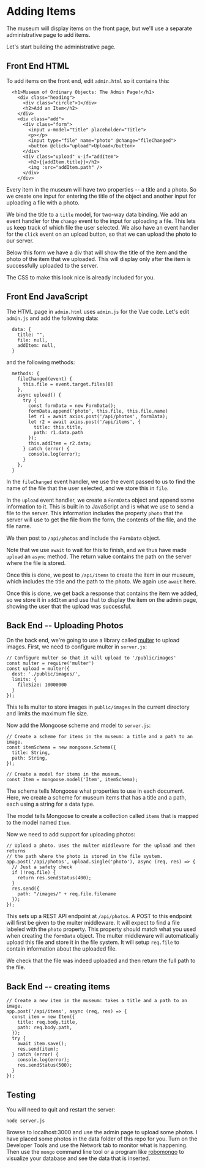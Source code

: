 # Adding Items

The museum will display items on the front page, but we'll use a separate administrative page to add items.

Let's start building the administrative page.

## Front End HTML

To add items on the front end, edit `admin.html` so it contains this:

```
  <h1>Museum of Ordinary Objects: The Admin Page!</h1>
    <div class="heading">
      <div class="circle">1</div>
      <h2>Add an Item</h2>
    </div>
    <div class="add">
      <div class="form">
        <input v-model="title" placeholder="Title">
        <p></p>
        <input type="file" name="photo" @change="fileChanged">
        <button @click="upload">Upload</button>
      </div>
      <div class="upload" v-if="addItem">
        <h2>{{addItem.title}}</h2>
        <img :src="addItem.path" />
      </div>
    </div>
```

Every item in the museum will have two properties -- a title and a photo. So we create one input for entering the title of the object and another input for uploading a file with a photo.

We bind the title to a `title` model, for two-way data binding. We add an event handler for the `change` event to the input for uploading a file. This lets us keep track of which file the user selected. We also have an event handler for the `click` event on an upload button, so that we can upload the photo to our server.

Below this form we have a div that will show the title of the item and the photo of the item that we uploaded. This will display only after the item is successfully uploaded to the server.

The CSS to make this look nice is already included for you.

## Front End JavaScript

The HTML page in `admin.html` uses `admin.js` for the Vue code. Let's edit `admin.js` and add the following data:

```
  data: {
    title: "",
    file: null,
    addItem: null,
  }
```

and the following methods:

```
  methods: {
    fileChanged(event) {
      this.file = event.target.files[0]
    },
    async upload() {
      try {
        const formData = new FormData();
        formData.append('photo', this.file, this.file.name)
        let r1 = await axios.post('/api/photos', formData);
        let r2 = await axios.post('/api/items', {
          title: this.title,
          path: r1.data.path
        });
        this.addItem = r2.data;
      } catch (error) {
        console.log(error);
      }
    },
  }
```

In the `fileChanged` event handler, we use the event passed to us to find the name of the file that the user selected, and we store this in `file`.

In the `upload` event handler, we create a `FormData` object and append some information to it. This is built in to JavaScript and is what we use to send a file to the server. This information includes the property `photo` that the server will use to get the file from the form, the contents of the file, and the file name.

We then post to `/api/photos` and include the `FormData` object.

Note that we use `await` to wait for this to finish, and we thus have made `upload` an `async` method. The return value contains the path on the server where the file is stored.

Once this is done, we post to `/api/items` to create the item in our museum, which includes the title and the path to the photo. We again use `await` here.

Once this is done, we get back a response that contains the item we added, so we store it in `addItem` and use that to display the item on the admin page, showing the user that the upload was successful.

## Back End -- Uploading Photos

On the back end, we're going to use a library called [multer]() to upload images. First, we need to configure multer in `server.js`:

```
// Configure multer so that it will upload to '/public/images'
const multer = require('multer')
const upload = multer({
  dest: './public/images/',
  limits: {
    fileSize: 10000000
  }
});
```

This tells multer to store images in `public/images` in the current directory and limits the maximum file size.

Now add the Mongoose scheme and model to `server.js`:

```
// Create a scheme for items in the museum: a title and a path to an image.
const itemSchema = new mongoose.Schema({
  title: String,
  path: String,
});

// Create a model for items in the museum.
const Item = mongoose.model('Item', itemSchema);
```

The schema tells Mongoose what properties to use in each document. Here, we create a scheme for museum items that has a title and a path, each using a string for a data type.

The model tells Mongoose to create a collection called `items` that is mapped to the model named `Item`.

Now we need to add support for uploading photos:

```
// Upload a photo. Uses the multer middleware for the upload and then returns
// the path where the photo is stored in the file system.
app.post('/api/photos', upload.single('photo'), async (req, res) => {
  // Just a safety check
  if (!req.file) {
    return res.sendStatus(400);
  }
  res.send({
    path: "/images/" + req.file.filename
  });
});
```

This sets up a REST API endpoint at `/api/photos`. A POST to this endpoint will first be given to the multer middleware. It will expect to find a file labeled with the `photo` property. This property should match what you used when creating the `formData` object. The multer middleware will automatically upload this file and store it in the file system. It will setup `req.file` to contain information about the uploaded file.

We check that the file was indeed uploaded and then return the full path to the file.

## Back End -- creating items

```
// Create a new item in the museum: takes a title and a path to an image.
app.post('/api/items', async (req, res) => {
  const item = new Item({
    title: req.body.title,
    path: req.body.path,
  });
  try {
    await item.save();
    res.send(item);
  } catch (error) {
    console.log(error);
    res.sendStatus(500);
  }
});
```

## Testing

You will need to quit and restart the server:

```
node server.js
```

Browse to localhost:3000 and use the admin page to upload some photos. I have placed some photos in the data folder of this repo for you. Turn on the Developer Tools and use the Network tab to monitor what is happening. Then use the `mongo` command line tool or a program like [robomongo](https://robomongo.org/) to visualize your database and see the data that is inserted.
